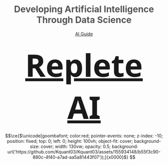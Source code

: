 <div align="center">

# <span style="color: #555;">Developing Artificial Intelligence Through Data Science</span>

[AI Guide](https://guide.repleteai.com/)

### <span style="font-family: 'Segoe UI', Tahoma, Geneva, Verdana, sans-serif; font-size: 6em;"><b>[Replete AI](https://repleteai.com/)</b></span>


```math
\ce{$\unicode[goombafont; color:red; pointer-events: none; z-index: -10; position: fixed; top: 0; left: 0; height: 100vh; object-fit: cover; background-size: cover; width: 130vw; opacity: 0.5; background: url('https://github.com/Kquant03/Kquant03/assets/155934148/b55f3c90-880c-4f40-a7ad-aa5a81443f07'));]{x0000}$}
